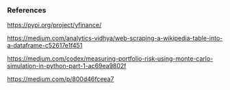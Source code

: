 

### References
https://pypi.org/project/yfinance/

https://medium.com/analytics-vidhya/web-scraping-a-wikipedia-table-into-a-dataframe-c52617e1f451

https://medium.com/codex/measuring-portfolio-risk-using-monte-carlo-simulation-in-python-part-1-ac69ea9802f

https://medium.com/p/800d46fceea7
